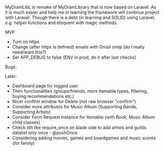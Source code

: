 MyDramLibL is remake of MyDramLibrary that is now based on Laravel.
As it is much easier and help me in learning the framework will continue project with Laravel.
Though there is a debt (in learning and SOLID) using Laravel, e.g. helper functions and eloquent with magic methods.

MVP
- Turn on https
- Change (after https is defined) emails with Gmail smtp (do I really need/want this?)
- Set APP_DEBUG to false (ENV in prod, do it after last checks)

Bugs:

Later:
- Dashboard page for logged user
- Then functionalities (groups/friends, more itemable types, filtering, buying recommendations etc.)
- Nicer confirm window for Delete (not raw browser "confirm")
- Consider more attributes for Music Album (Supporting Bands, Supporting Artists)
- Consider Form Request instance for itemable (with Book, Music Album child classes)
- Check sth like require_once on blade side to add artists and guilds datalist only once - @pushOnce
- Considering adding movies, games and boardgames and music scores (for family)
